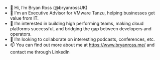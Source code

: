 - 👋 Hi, I’m Bryan Ross (@bryanrossUK)
- 💼 I'm an Executive Advisor for VMware Tanzu, helping businesses get value from IT.
- 👀 I’m interested in building high performing teams, making cloud platforms successful, and bridging the gap between developers and operators.
- 💞️ I’m looking to collaborate on interesting podcasts, conferences, etc.
- 📫 You can find out more about me at https://www.bryanross.me/ and contact me through LinkedIn

<!---
bryanrossUK/bryanrossUK is a ✨ special ✨ repository because its `README.md` (this file) appears on your GitHub profile.
You can click the Preview link to take a look at your changes.
--->
